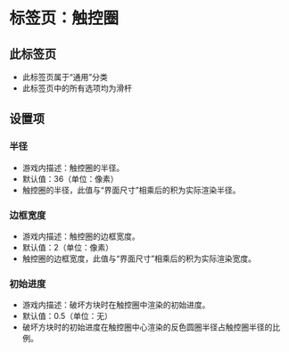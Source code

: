 # 标签页：触控圈

## 此标签页

- 此标签页属于“通用”分类
- 此标签页中的所有选项均为滑杆

## 设置项

### 半径

- 游戏内描述：触控圈的半径。
- 默认值：36（单位：像素）
- 触控圈的半径，此值与“界面尺寸”相乘后的积为实际渲染半径。

### 边框宽度

- 游戏内描述：触控圈的边框宽度。
- 默认值：2（单位：像素）
- 触控圈的边框宽度，此值与“界面尺寸”相乘后的积为实际渲染宽度。

### 初始进度

- 游戏内描述：破坏方块时在触控圈中渲染的初始进度。
- 默认值：0.5（单位：无）
- 破坏方块时的初始进度在触控圈中心渲染的反色圆圈半径占触控圈半径的比例。
